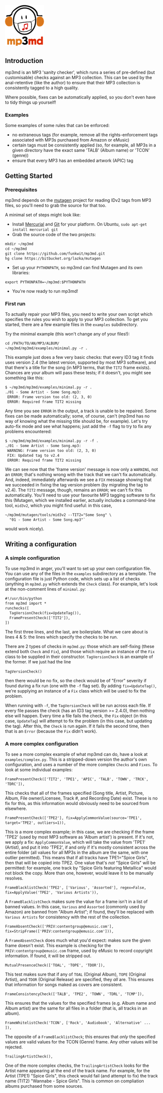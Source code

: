 # ![mp3md](resources/mp3md-sm.png)

## Introduction 

mp3md is an MP3 'sanity checker', which runs a series of pre-defined (but customisable) checks against 
an MP3 collection. This can be used by the anal-retentive (like the author) to ensure that their MP3
collection is consistently tagged to a high quality.

Where possible, fixes can be automatically applied, so you don't even have to tidy things up yourself!

### Examples 

Some examples of some rules that can be enforced:

* no extraneous tags (for example, remove all the rights-enforcement tags associated with MP3s 
purchased from Amazon or eMusic)
* certain tags must be consistently applied (so, for example, all MP3s in a given directory 
have the exact same 'TALB' (Album name) or 'TCON' (genre))
* ensure that every MP3 has an embedded artwork (APIC) tag

## Getting Started

### Prerequisites

mp3md depends on the [mutagen](https://bitbucket.org/lazka/mutagen) project for reading IDv2 tags from MP3 files, so you'll need to grab the source for that too.

A minimal set of steps might look like:

* Install [Mercurial](http://mercurial.selenic.com/) and [Git](http://git-scm.com/) for your platform. On Ubuntu, `sudo apt-get install mercurial git`
* Grab the source code of the two projects: 

```
mkdir ~/mp3md
cd ~/mp3md
git clone https://github.com/funkwit/mp3md.git
hg clone https://bitbucket.org/lazka/mutagen
```

* Set up your `PYTHONPATH`, so mp3md can find Mutagen and its own libraries:

```
export PYTHONPATH=~/mp3md:$PYTHONPATH
```

* You're now ready to run mp3md! 

### First run

To actually repair your MP3 files, you need to write your own script which specifies the rules you wish to apply to your MP3 collection. To get you started, there are a few example files in the `examples` subdirectory.

Try the minimal example (this won't change any of your files!):

```
cd /PATH/TO/AN/MP3/ALBUM/
~/mp3md/mp3md/examples/minimal.py -r .
```

This example just does a few very basic checks: that every ID3 tag it finds uses version 2.4 (the latest version, supported by most MP3 software), and that there's a title for the song (in MP3 terms, that the `TIT2` frame exists). Chances are your album will pass these tests; if it doesn't, you might see something like this:

```
$ ~/mp3md/mp3md/examples/minimal.py -r .
./01 - Some Artist - Some Song.mp3:
 ERROR: Frame version too old: (2, 3, 0)
 ERROR: Required frame TIT2 missing
```

Any time you see `ERROR` in the output, a track is unable to be repaired. Some fixes can be made automatically; some, of course, can't (mp3md has no way of knowing what the missing title should be, for example). Let's try auto-fix mode and see what happens; just add the `-f` flag to try to fix any problems encountered:

```
$ ~/mp3md/mp3md/examples/minimal.py -r -f .
./01 - Some Artist - Some Song.mp3:
 WARNING: Frame version too old: (2, 3, 0)
 FIX: Updated tag to v2.4
 ERROR: Required frame TIT2 missing
```

We can see now that the 'frame version' message is now only a `WARNING`, not an `ERROR`; that's nothing wrong with the track that we can't fix automatically. And, indeed, immediately afterwards we see a `FIX` message showing that we succeeded in fixing the tag version problem (by migrating the tag to v2.4). The `TIT2` message, though, remains an `ERROR`; we can't fix this automatically. You'll need to use your favourite MP3 tagging software to fix this (Mutagen, which we installed earlier, actually includes a command-line tool, `mid3v2`, which you might find useful: in this case, 

```
~/mp3md/mutagen/tools/mid3v2 --TIT2="Some Song" \
  "01 - Some Artist - Some Song.mp3"` 
```  

would work nicely).

## Writing a configuration

### A simple configuration

To use mp3md in anger, you'll want to set up your own configuration file. You can use any of the files in the `examples` subdirectory as a template. The configuration file is just Python code, which sets up a list of checks (anything in `mp3md.py` which extends the `Check` class). For example, let's look at the non-comment lines of `minimal.py`:

```
#!/usr/bin/python
from mp3md import *
runchecks([
  TagVersionCheck(fix=UpdateTag()),
  FramePresentCheck(['TIT2']),
])
```

The first three lines, and the last, are boilerplate. What we care about is lines 4 & 5: the lines which specify the checks to be run.

There are 2 types of checks in `mp3md.py`: those which are self-fixing (these extend both `Check` and `Fix`), and those which require an instance of the `Fix` class to be supplied in their constructor. `TagVersionCheck` is an example of the former. If we just had the line

```TagVersionCheck()```

then there would be no fix, so the check would be of "Error" severity if found during a fix run (one with the `-f` flag set). By adding `fix=UpdateTag()`, we're supplying an instance of a `Fix` class which will be used to fix the problem.

When running with `-f`, the `TagVersionCheck` will be run across each file. If every file passes the check (has an ID3 tag version >= 2.4.0), then nothing else will happen. Every time a file fails the check, the `Fix` object (in this case, `UpdateTag`) will attempt to fix the problem (in this case, but updating the tag). After this, the `Check` is run again. If it fails the second time, then that is an `Error` (because the `Fix` didn't work).

### A more complex configuration

To see a more complex example of what mp3md can do, have a look at `examples/complex.py`. This is a stripped-down version the author's own configuration, and uses a number of the more complex `Checks` and `Fixes`. To look at some individual examples:

```
FramePresentCheck(['TIT2', 'TPE1', 'APIC', 'TALB', 'TOWN', 'TRCK', 'TDRC']),
```

This checks that all of the frames specified (Song title, Artist, Picture, Album, File owner/Licensee, Track #, and Recording Date) exist. These is no fix for this, as this information would obviously need to be sourced from elsewhere.

```
FramePresentCheck(['TPE2'], fix=ApplyCommonValue(source='TPE1', target='TPE2', outliers=1)),
```

This is a more complex example; in this case, we are checking if the frame 'TPE2' (used by most MP3 software as 'Album artist') is present. If it's not, we apply a fix: `ApplyCommonValue`, which will take the value from 'TPE1' (Artist), and put it into 'TPE2', if and only if it's mostly consistent across the entire folder (all values for all MP3s in the album are the same, with one outlier permitted). This means that if all tracks have TPE1="Spice Girls", then that will be copied into TPE2. One value that's *not* "Spice Girls" will be permitted: for example, one track by "Spice Girls featuring Metallica" would not block the copy. More than one, however, would leave it to be manually resolves.

```
FrameBlacklistCheck('TPE2', ['Various', 'Assorted'], regex=False, fix=ApplyValue('TPE2', 'Various Artists')),
```

A `FrameBlacklistCheck` makes sure the value for a frame isn't in a list of banned values. In this case, `Various` and `Assorted` (commonly used by Amazon) are banned from "Album Artist"; if found, they'll be replaced with `Various Artists` for consistency with the rest of the collection.

```
FrameAbsentCheck(['PRIV:contentgroup@emusic.com'], fix=StripFrame(['PRIV:contentgroup@emusic.com'])),
```

A `FrameAbsentCheck` does much what you'd expect: makes sure the given frame doesn't exist. This example is checking for the `PRIV:contentgroup@emusic.com` frame, used by eMusic to record copyright information. If found, it will be stripped out.

```
MutualPresenceCheck(['TOAL', 'TOPE', 'TDOR']),
```

This test makes sure that if any of `TOAL` (Original Album), `TOPE` (Original Artist), and `TDOR` (Original Release) are specified, they *all* are. This ensures that information for songs maked as covers are consistent.

```
FrameConsistencyCheck(['TALB', 'TPE2', 'TOWN', 'TDRL', 'TCMP']),
```

This ensures that the values for the specified frames (e.g. Album name and Album artist) are the same for all files in a folder (that is, all tracks in an album).

```
FrameWhitelistCheck('TCON', ['Rock', 'Audiobook', 'Alternative' ... ]),
```

The opposite of a `FrameBlacklistCheck`; this ensures that *only* the specified values are valid values for the TCON (Genre) frame. Any other values will be rejected.

```
TrailingArtistCheck(),
```

One of the more complex checks, the `TrailingArtistCheck` looks for the Artist name appearing at the end of the track name. For example, for the Artist (TPE1) "Spice Girls", this check would fail (and attempt to fix) the track name (TIT2) "Wannabe - Spice Girls". This is common on compliation albums purchased from some sources.